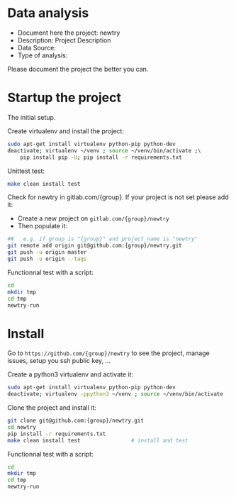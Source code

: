 # Data analysis
- Document here the project: newtry
- Description: Project Description
- Data Source:
- Type of analysis:

Please document the project the better you can.

# Startup the project

The initial setup.

Create virtualenv and install the project:
```bash
sudo apt-get install virtualenv python-pip python-dev
deactivate; virtualenv ~/venv ; source ~/venv/bin/activate ;\
    pip install pip -U; pip install -r requirements.txt
```

Unittest test:
```bash
make clean install test
```

Check for newtry in gitlab.com/{group}.
If your project is not set please add it:

- Create a new project on `gitlab.com/{group}/newtry`
- Then populate it:

```bash
##   e.g. if group is "{group}" and project_name is "newtry"
git remote add origin git@github.com:{group}/newtry.git
git push -u origin master
git push -u origin --tags
```

Functionnal test with a script:

```bash
cd
mkdir tmp
cd tmp
newtry-run
```

# Install

Go to `https://github.com/{group}/newtry` to see the project, manage issues,
setup you ssh public key, ...

Create a python3 virtualenv and activate it:

```bash
sudo apt-get install virtualenv python-pip python-dev
deactivate; virtualenv -ppython3 ~/venv ; source ~/venv/bin/activate
```

Clone the project and install it:

```bash
git clone git@github.com:{group}/newtry.git
cd newtry
pip install -r requirements.txt
make clean install test                # install and test
```
Functionnal test with a script:

```bash
cd
mkdir tmp
cd tmp
newtry-run
```
